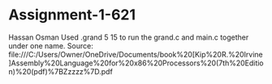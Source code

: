 # Assignment-1-621
Hassan Osman
Used .grand 5 15 to run the grand.c and main.c together under one name.
Source: file:///C:/Users/Owner/OneDrive/Documents/book%20[Kip%20R.%20Irvine]Assembly%20Language%20for%20x86%20Processors%20(7th%20Edition)%20(pdf)%7BZzzzz%7D.pdf
